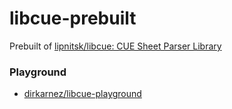 libcue-prebuilt
===============
Prebuilt of [lipnitsk/libcue: CUE Sheet Parser Library](https://github.com/lipnitsk/libcue)

### Playground
- [dirkarnez/libcue-playground](https://github.com/dirkarnez/libcue-playground)
